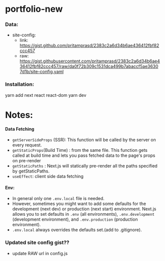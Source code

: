 # portfolio-new

### Data: 
- site-config: 
    - link:  https://gist.github.com/pritamprasd/2383c2a6d34b6ae436412fbf82ccc457
    - raw: https://gist.githubusercontent.com/pritamprasd/2383c2a6d34b6ae436412fbf82ccc457/raw/da0f72b309c1531dca499b7abaccf5ae36307d1b/site-config.yaml

### Installation:
yarn add next react react-dom
yarn dev

# Notes:
#### Data Fetching
- `getServerSideProps` (SSR): This function will be called by the server on every request.
- `getStaticProps`(Build Time) : from the same file. This function gets called at build time and lets you pass fetched data to the page's props on pre-render
- `getStaticPaths` :  Next.js will statically pre-render all the paths specified by getStaticPaths.
- `useEffect`: client side data fetching

#### Env:
- In general only one `.env.local` file is needed. 
- However, sometimes you might want to add some defaults for the development (next dev) or production (next start) environment. Next.js allows you to set defaults in `.env` (all environments), `.env.development` (development environment), and `.env.production` (production environment).
- `.env.local` always overrides the defaults set.(add to .gitignore).


### Updated site config gist??
- update RAW url in config.js

